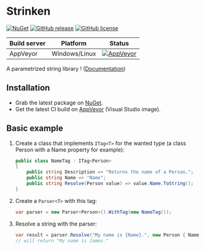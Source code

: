 # Strinken

[![NuGet](https://img.shields.io/nuget/v/Strinken.svg)](https://www.nuget.org/packages/Strinken/)
[![GitHub release](https://img.shields.io/github/release/k94ll13nn3/Strinken.svg)](https://github.com/k94ll13nn3/Strinken/releases/latest)
[![GitHub license](https://img.shields.io/badge/license-MIT-blue.svg)](https://raw.githubusercontent.com/k94ll13nn3/Strinken/master/LICENSE)

| Build server   | Platform     | Status                                                                                                                    |
|----------------|--------------|---------------------------------------------------------------------------------------------------------------------------|
| AppVeyor       | Windows/Linux      | [![AppVeyor](https://ci.appveyor.com/api/projects/status/038gqsusfw0srmst/branch/master?svg=true)](https://ci.appveyor.com/project/k94ll13nn3/strinken) |

A parametrized string library ! ([Documentation](https://k94ll13nn3.github.io/Strinken/))

## Installation

- Grab the latest package on [NuGet](https://www.nuget.org/packages/Strinken/).
- Get the latest CI build on [AppVeyor](https://ci.appveyor.com/project/k94ll13nn3/strinken) (Visual Studio image).

## Basic example

1. Create a class that implements `ITag<T>` for the wanted type (a class Person with a Name property for example):

    ``` csharp
    public class NameTag : ITag<Person>
    {
        public string Description => "Returns the name of a Person.";
        public string Name => "Name";
        public string Resolve(Person value) => value.Name.ToString();
    }
    ```

2. Create a `Parser<T>` with this tag:

    ``` csharp
    var parser = new Parser<Person>().WithTag(new NameTag());
    ```

3. Resolve a string with the parser:

    ``` csharp
    var result = parser.Resolve("My name is {Name}.", new Person { Name = "James" });
    // will return "My name is James."
    ```
